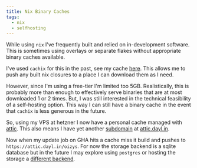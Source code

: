 ```yaml
---
title: Nix Binary Caches
tags:
  - nix
  - selfhosting
---
```


While using `nix` I've frequently built and relied on in-development software.
This is sometimes using overlays or separate flakes without appropriate binary caches available.

I've used `cachix` for this in the past, see my cache [here](https://daylin.cachix.org).
This allows me to push any built nix closures to a place I can download them as I need.

However, since I'm using a free-tier I'm limited too 5GB.
Realistically, this is probably more than enough to effectively serve binaries that are at most downloaded 1 or 2 times.
But, I was still interested in the technical feasibility of a self-hosting option.
This way I can still have a binary cache in the event that `cachix` is less generous in the future.

So, using my VPS at hetzner I now have a personal cache managed with [attic](https://github.com/zhaofengli/attic).
This also means I have yet another [subdomain](mqnm-subdomains.md) at [attic.dayl.in](https://attic.dayl.in).

Now when my update job on GHA hits a cache miss it build and pushes to `https://attic.dayl.in/oizys`.
For now the storage backend is a sqlite database but in the future I may explore using `postgres` or hosting the storage a [different backend][backend-ref].


[backend-ref]: https://lgug2z.com/articles/deploying-a-cloudflare-r2-backed-nix-binary-cache-attic-on-fly-io/
